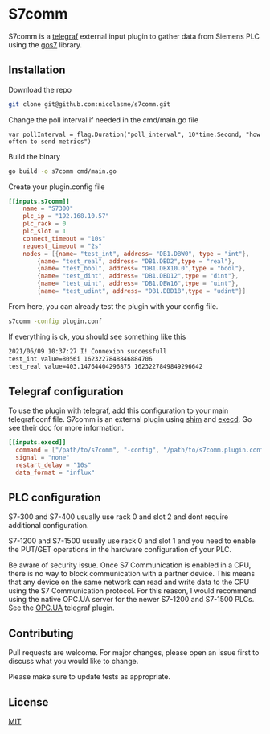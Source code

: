 # S7comm

S7comm is a [telegraf](https://github.com/influxdata/telegraf) external input plugin to gather data from Siemens PLC using the [gos7](https://github.com/robinson/gos7) library.

## Installation

Download the repo

```bash
git clone git@github.com:nicolasme/s7comm.git
```

Change the poll interval if needed in the cmd/main.go file

```golang
var pollInterval = flag.Duration("poll_interval", 10*time.Second, "how often to send metrics")
```

Build the binary

```bash
go build -o s7comm cmd/main.go
```

Create your plugin.config file

```toml
[[inputs.s7comm]]
	name = "S7300"
	plc_ip = "192.168.10.57"
	plc_rack = 0
	plc_slot = 1
    connect_timeout = "10s"
    request_timeout = "2s"
    nodes = [{name= "test_int", address= "DB1.DBW0", type = "int"},
        {name= "test_real", address= "DB1.DBD2",type = "real"},
        {name= "test_bool", address= "DB1.DBX10.0",type = "bool"},
        {name= "test_dint", address= "DB1.DBD12",type = "dint"},
        {name= "test_uint", address= "DB1.DBW16",type = "uint"},
        {name= "test_udint", address= "DB1.DBD18",type = "udint"}]
```

From here, you can already test the plugin with your config file.

```bash
s7comm -config plugin.conf
```

If everything is ok, you should see something like this

```bash
2021/06/09 10:37:27 I! Connexion successfull
test_int value=8056i 1623227848846884706
test_real value=403.14764404296875 1623227849849296642
```

## Telegraf configuration

To use the plugin with telegraf, add this configuration to your main telegraf.conf file. S7comm is an external plugin using [shim](https://github.com/influxdata/telegraf/blob/master/plugins/common/shim/README.md) and [execd](https://github.com/influxdata/telegraf/tree/master/plugins/inputs/execd). Go see their doc for more information.

```toml
[[inputs.execd]]
  command = ["/path/to/s7comm", "-config", "/path/to/s7comm.plugin.conf"]
  signal = "none"
  restart_delay = "10s"
  data_format = "influx"
```

## PLC configuration

S7-300 and S7-400 usually use rack 0 and slot 2 and dont require additional configuration.

S7-1200 and S7-1500 usually use rack 0 and slot 1 and you need to enable the PUT/GET operations in the hardware configuration of your PLC.

Be aware of security issue. Once S7 Communication is enabled in a CPU, there is no way to block communication with a partner device. This means that any device on the same network can read and write data to the CPU using the S7 Communication protocol. For this reason, I would recommend using the native OPC.UA server for the newer S7-1200 and S7-1500 PLCs. See the [OPC.UA](https://github.com/influxdata/telegraf/tree/master/plugins/inputs/opcua) telegraf plugin.

## Contributing

Pull requests are welcome. For major changes, please open an issue first to discuss what you would like to change.

Please make sure to update tests as appropriate.

## License

[MIT](https://choosealicense.com/licenses/mit/)
